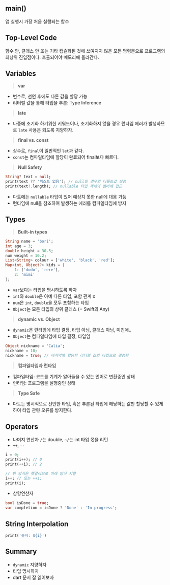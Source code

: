 ## main()
앱 실행시 가장 처음 실행되는 함수

## Top-Level Code
함수 안, 클래스 안 또는 기타 캡슐화된 것에 쓰여지지 않은 모든 명령문으로 프로그램의 최상위 진입점이다.
호출되어야 메모리에 올라간다.

## Variables
>**var**
- 변수로, 선언 후에도 다른 값을 할당 가능
- 리터럴 값을 통해 타입을 추론: Type Inference

>**late**
- 나중에 초기화 하기위한 키워드이나, 초기화하지 않을 경우 런타임 에러가 발생하므로 `late` 사용은 되도록 지양하자.

>**final vs. const**
- 상수로, `final`이 일반적인 `let`과 같다.
- `const`는 컴파일타임에 할당이 완료되어 final보다 빠르다.

>**Null Safety**
```dart
String? text = null;
print(text ?? '텍스트 없음'); // null일 경우의 디폴트값 설정
print(text?.length); // nullable 타입 객체의 멤버에 접근
```
- 다트에는 `nullable` 타입이 있어 예상치 못한 null에 대응 가능
- 런타임에 null을 참조하여 발생하는 에러를 컴파일타임에 방지

## Types
>**Built-in types**
```dart
String name = 'bori';
int age = 3;
double height = 30.5;
num weight = 10.2;
List<String> colour = ['white', 'black', 'red'];
Map<int, Object?> kids = {
    1: ['dodo', 'rere'],
    2: 'mimi'
};
  ```
- `var`보다는 타입을 명시하도록 하자
- `int`와 `double`은 아예 다른 타입, 포함 관계 x
- `num`은 `int`, `double`을 모두 포함하는 타입
- `Object`는 모든 타입의 상위 클래스 (= Swift의 Any)

>**dynamic vs. Object**
- `dynamic`은 런타임에 타입 결정, 타입 아님, 클래스 아님, 미친애..
- `Object`는 컴파일타임에 타입 결정, 타입임
```dart
Object nickname = 'Calia';
nickname = 10;
nickname = true; // 마지막에 할당한 리터럴 값의 타입으로 결정됨
```

>**컴파일타임과 런타임**
- 컴파일타임: 코드를 기계가 알아들을 수 있는 언어로 변환중인 상태
- 런타임: 프로그램을 실행중인 상태

>**Type Safe**
- 다트는 명시적으로 선언한 타입, 혹은 추론된 타입에 해당하는 값만 할당할 수 있게 하여 타입 관련 오류를 방지한다.

## Operators
- 나머지 연산자 `/`는 double, `~/`는 int 타입 몫을 리턴
- `++`, `--`
```dart
i = 0;
print(i++); // 0
print(++i); // 2

// 위 방식은 헷갈리므로 아래 방식 지향
i++; // 또는 ++i;
print(i);
```
- 삼항연산자
 ```dart
bool isDone = true;
var completion = isDone ? 'Done' : 'In progress';
```

## String Interpolation
```dart
print('숫자: ${i}')
```

## Summary
- `dynamic` 지양하자
- 타입 명시하자
- dart 문서 잘 읽어보자